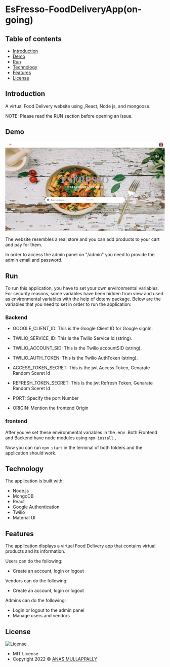 # EsFresso-FoodDeliveryApp(on-going)


## Table of contents

- [Introduction](#introduction)
- [Demo](#demo)
- [Run](#run)
- [Technology](#technology)
- [Features](#features)
- [License](#license)

## Introduction

A virtual Food Delivery website using ,React, Node js, and mongoose.

NOTE: Please read the RUN section before opening an issue.

## Demo

![screenshot](esfresso.png)


The website resembles a real store and you can add products to your cart and pay for them.


In order to access the admin panel on "/admin" you need to provide the admin email and password.


## Run

To run this application, you have to set your own environmental variables. For security reasons, some variables have been hidden from view and used as environmental variables with the help of dotenv package. Below are the variables that you need to set in order to run the application:

### Backend

- GOOGLE_CLIENT_ID: This is the Google Client ID for Google signIn.

- TWILIO_SERVICE_ID: This is the Twilio Service Id (string).

- TWILIO_ACCOUNT_SID: This is the Twilio accountSID (string).

- TWILIO_AUTH_TOKEN: This is the Twilio AuthToken (string).

- ACCESS_TOKEN_SECRET: This is the jwt Access Token, Genarate Random Sceret Id 

- REFRESH_TOKEN_SECRET: This is the jwt Refresh Token, Genarate Random Sceret Id 

- PORT: Specify the port Number

- ORIGIN: Mention the frontend Origin

### frontend




After you've set these environmental variables in the .env .Both Frontend and Backend have node modules using  `npm install` ,

Now you can run `npm start` in the terminal of both folders and the application should work.

## Technology

The application is built with:

- Node.js 
- MongoDB
- React  
- Google Authentication
- Twilio
- Material UI


## Features

The application displays a virtual Food Delivery app  that contains virtual products and its information.

Users can do the following:

- Create an account, login or logout
 

Vendors can do the following:

- Create an account, login or logout


Admins can do the following:

- Login or logout to the admin panel
- Manage users and vendors

## License

[![License](https://img.shields.io/:License-MIT-blue.svg?style=flat-square)](http://badges.mit-license.org)

- MIT License
- Copyright 2022 © [ANAS MULLAPPALLY](https://github.com/anasmullappally)
